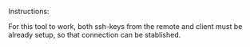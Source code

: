 Instructions:

For this tool to work, both ssh-keys from the remote and client must be already setup, so that connection can be stablished.
